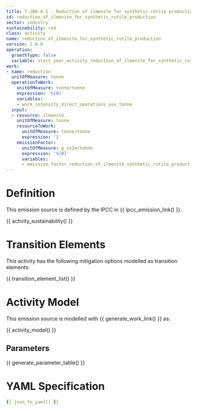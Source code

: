 ```yaml
---
title: T-2B6-A-1 - Reduction of ilmenite for synthetic rutile production
id: reduction_of_ilmenite_for_synthetic_rutile_production
sector: industry
sustainability: red
class: activity
name: reduction_of_ilmenite_for_synthetic_rutile_production
version: 2.0.0
operation:
  growthType: false
  variable: start_year_activity_reduction_of_ilmenite_for_synthetic_rutile_production
work:
- name: reduction
  unitOfMeasure: tonne
  operationToWork:
    unitOfMeasure: tonne/tonne
    expression: '%[0]'
    variables:
    - work_intensity_direct_operations_use_tonne
  input:
  - resource: ilmenite
    unitOfMeasure: tonne
    resourceToWork:
      unitOfMeasure: tonne/tonne
      expression: '1'
    emissionFactor:
      unitOfMeasure: g_co2e/tonne
      expression: '%[0]'
      variables:
      - emission_factor_reduction_of_ilmenite_synthetic_rutile_production
---
```

# Definition
This emission source is defined by the IPCC in {{ ipcc_emission_link() }}.


{{ activity_sustainability() }}

# Transition Elements

This activity has the following mitigation options modelled as transition elements:

{{ transition_element_list() }}

# Activity Model
This emission source is modelled with {{ generate_work_link() }} as:

{{ activity_model() }}

## Parameters

{{ generate_parameter_table() }}

# YAML Specification

```yaml
{{ json_to_yaml() }}
```